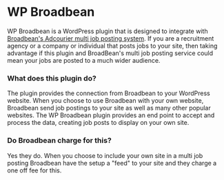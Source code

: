 # WP Broadbean

WP Broadbean is a WordPress plugin that is designed to integrate with [Broadbean's Adcourier multi job posting system](http://www.broadbean.com/multiposting.html). If you are a recruitment agency or a company or individual that posts jobs to your site, then taking advantage if this plugin and BroadBean's multi job posting service could mean your jobs are posted to a much wider audience.

### What does this plugin do?

The plugin provides the connection from Broadbean to your WordPress website. When you choose to use Broadbean with your own website, Broadbean send job postings to your site as well as many other popular websites. The WP Broadbean plugin provides an end point to accept and process the data, creating job posts to display on your own site.

### Do Broadbean charge for this?

Yes they do. When you choose to include your own site in a multi job posting Broadbean have the setup a "feed" to your site and they charge a one off fee for this.
